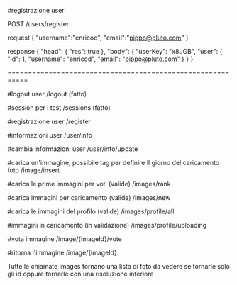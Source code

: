 #registrazione user

POST /users/register

request
{
  "username":"enricod",
  "email":"pippo@pluto.com"
}


response
{
    "head": {
        "res": true
    },
    "body": {
        "userKey": "x8uGB",
        "user": {
            "id": 1,
            "username": "enricod",
            "email": "pippo@pluto.com"
        }
    }
}

===========================================================

#logout user
/logout (fatto)

#session per i test
/sessions (fatto)

#registrazione user
/register

#informazioni user
/user/info

#cambia informazioni user
/user/info/update

#carica un'immagine, possibile tag per definire il giorno del caricamento foto
/image/insert

#carica le prime immagini per voti (valide)
/images/rank

#carica immagini per caricamento (valide)
/images/new

#carica le immagini del profilo (valide)
/images/profile/all

#immagini in caricamento (in validazione)
/images/profile/uploading

#vota immagine
/image/{imageId}/vote

#ritorna l'immagine
/image/{imageId}

Tutte le chiamate images tornano una lista di foto da vedere se tornarle solo gli id oppure tornarle con una risoluzione inferiore 


